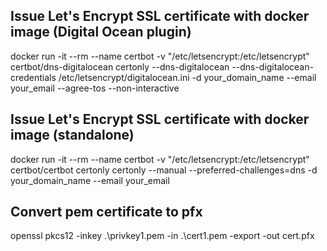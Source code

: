 ## Issue Let's Encrypt SSL certificate with docker image (Digital Ocean plugin)
docker run -it --rm --name certbot -v "/etc/letsencrypt:/etc/letsencrypt" certbot/dns-digitalocean certonly --dns-digitalocean --dns-digitalocean-credentials /etc/letsencrypt/digitalocean.ini -d your_domain_name --email your_email --agree-tos --non-interactive

## Issue Let's Encrypt SSL certificate with docker image (standalone)
docker run -it --rm --name certbot -v "/etc/letsencrypt:/etc/letsencrypt" certbot/certbot certonly certonly --manual --preferred-challenges=dns -d your_domain_name --email your_email

## Convert pem certificate to pfx
openssl pkcs12 -inkey .\privkey1.pem -in .\cert1.pem -export -out cert.pfx
